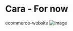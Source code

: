 # Cara - For now
ecommerce-website
![image](https://github.com/Jay-Leigh/clothing-store/assets/88314828/e256d823-4d39-487d-b108-d127971ca658)
